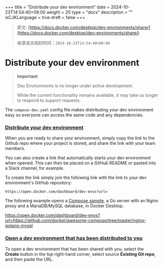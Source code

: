 +++
title = "Distribute your dev environment"
date = 2024-10-23T14:54:40+08:00
weight = 20
type = "docs"
description = ""
isCJKLanguage = true
draft = false
+++

> 原文: [https://docs.docker.com/desktop/dev-environments/share/](https://docs.docker.com/desktop/dev-environments/share/)
>
> 收录该文档的时间：`2024-10-23T14:54:40+08:00`

# Distribute your dev environment

> **Important**
>
> 
>
> Dev Environments is no longer under active development.
>
> While the current functionality remains available, it may take us longer to respond to support requests.

The `compose-dev.yaml` config file makes distributing your dev environment easy so everyone can access the same code and any dependencies.

### [Distribute your dev environment](https://docs.docker.com/desktop/dev-environments/share/#distribute-your-dev-environment)

When you are ready to share your environment, simply copy the link to the Github repo where your project is stored, and share the link with your team members.

You can also create a link that automatically starts your dev environment when opened. This can then be placed on a GitHub README or pasted into a Slack channel, for example.

To create the link simply join the following link with the link to your dev environment's GitHub repository:

```
https://open.docker.com/dashboard/dev-envs?url=
```

The following example opens a [Compose sample](https://github.com/docker/awesome-compose/tree/master/nginx-golang-mysql), a Go server with an Nginx proxy and a MariaDB/MySQL database, in Docker Desktop.

https://open.docker.com/dashboard/dev-envs?url=https://github.com/docker/awesome-compose/tree/master/nginx-golang-mysql

### [Open a dev environment that has been distributed to you](https://docs.docker.com/desktop/dev-environments/share/#open-a-dev-environment-that-has-been-distributed-to-you)

To open a dev environment that has been shared with you, select the **Create** button in the top right-hand corner, select source **Existing Git repo**, and then paste the URL.
